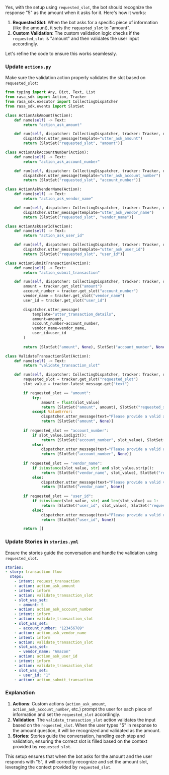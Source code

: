 Yes, with the setup using `requested_slot`, the bot should recognize the response "5" as the amount when it asks for it. Here's how it works:

1. **Requested Slot**: When the bot asks for a specific piece of information (like the amount), it sets the `requested_slot` to "amount".
2. **Custom Validation**: The custom validation logic checks if the `requested_slot` is "amount" and then validates the user input accordingly.

Let's refine the code to ensure this works seamlessly.

### Update `actions.py`

Make sure the validation action properly validates the slot based on `requested_slot`:

```python
from typing import Any, Dict, Text, List
from rasa_sdk import Action, Tracker
from rasa_sdk.executor import CollectingDispatcher
from rasa_sdk.events import SlotSet

class ActionAskAmount(Action):
    def name(self) -> Text:
        return "action_ask_amount"

    def run(self, dispatcher: CollectingDispatcher, tracker: Tracker, domain: Dict[Text, Any]) -> List[Dict[Text, Any]]:
        dispatcher.utter_message(template="utter_ask_amount")
        return [SlotSet("requested_slot", "amount")]

class ActionAskAccountNumber(Action):
    def name(self) -> Text:
        return "action_ask_account_number"

    def run(self, dispatcher: CollectingDispatcher, tracker: Tracker, domain: Dict[Text, Any]) -> List[Dict[Text, Any]]:
        dispatcher.utter_message(template="utter_ask_account_number")
        return [SlotSet("requested_slot", "account_number")]

class ActionAskVendorName(Action):
    def name(self) -> Text:
        return "action_ask_vendor_name"

    def run(self, dispatcher: CollectingDispatcher, tracker: Tracker, domain: Dict[Text, Any]) -> List[Dict[Text, Any]]:
        dispatcher.utter_message(template="utter_ask_vendor_name")
        return [SlotSet("requested_slot", "vendor_name")]

class ActionAskUserId(Action):
    def name(self) -> Text:
        return "action_ask_user_id"

    def run(self, dispatcher: CollectingDispatcher, tracker: Tracker, domain: Dict[Text, Any]) -> List[Dict[Text, Any]]:
        dispatcher.utter_message(template="utter_ask_user_id")
        return [SlotSet("requested_slot", "user_id")]

class ActionSubmitTransaction(Action):
    def name(self) -> Text:
        return "action_submit_transaction"

    def run(self, dispatcher: CollectingDispatcher, tracker: Tracker, domain: Dict[Text, Any]) -> List[Dict[Text, Any]]:
        amount = tracker.get_slot("amount")
        account_number = tracker.get_slot("account_number")
        vendor_name = tracker.get_slot("vendor_name")
        user_id = tracker.get_slot("user_id")

        dispatcher.utter_message(
            template="utter_transaction_details",
            amount=amount,
            account_number=account_number,
            vendor_name=vendor_name,
            user_id=user_id
        )
        
        return [SlotSet("amount", None), SlotSet("account_number", None), SlotSet("vendor_name", None), SlotSet("user_id", None), SlotSet("requested_slot", None)]

class ValidateTransactionSlot(Action):
    def name(self) -> Text:
        return "validate_transaction_slot"

    def run(self, dispatcher: CollectingDispatcher, tracker: Tracker, domain: Dict[Text, Any]) -> List[Dict[Text, Any]]:
        requested_slot = tracker.get_slot("requested_slot")
        slot_value = tracker.latest_message.get("text")

        if requested_slot == "amount":
            try:
                amount = float(slot_value)
                return [SlotSet("amount", amount), SlotSet("requested_slot", None)]
            except ValueError:
                dispatcher.utter_message(text="Please provide a valid amount.")
                return [SlotSet("amount", None)]
        
        if requested_slot == "account_number":
            if slot_value.isdigit():
                return [SlotSet("account_number", slot_value), SlotSet("requested_slot", None)]
            else:
                dispatcher.utter_message(text="Please provide a valid account number.")
                return [SlotSet("account_number", None)]
        
        if requested_slot == "vendor_name":
            if isinstance(slot_value, str) and slot_value.strip():
                return [SlotSet("vendor_name", slot_value), SlotSet("requested_slot", None)]
            else:
                dispatcher.utter_message(text="Please provide a valid vendor name.")
                return [SlotSet("vendor_name", None)]
        
        if requested_slot == "user_id":
            if isinstance(slot_value, str) and len(slot_value) == 1:
                return [SlotSet("user_id", slot_value), SlotSet("requested_slot", None)]
            else:
                dispatcher.utter_message(text="Please provide a valid user ID.")
                return [SlotSet("user_id", None)]

        return []
```

### Update Stories in `stories.yml`

Ensure the stories guide the conversation and handle the validation using `requested_slot`.

```yaml
stories:
- story: transaction flow
  steps:
    - intent: request_transaction
    - action: action_ask_amount
    - intent: inform
    - action: validate_transaction_slot
    - slot_was_set:
      - amount: 5
    - action: action_ask_account_number
    - intent: inform
    - action: validate_transaction_slot
    - slot_was_set:
      - account_number: "123456789"
    - action: action_ask_vendor_name
    - intent: inform
    - action: validate_transaction_slot
    - slot_was_set:
      - vendor_name: "Amazon"
    - action: action_ask_user_id
    - intent: inform
    - action: validate_transaction_slot
    - slot_was_set:
      - user_id: "1"
    - action: action_submit_transaction
```

### Explanation

1. **Actions**: Custom actions (`action_ask_amount`, `action_ask_account_number`, etc.) prompt the user for each piece of information and set the `requested_slot` accordingly.
2. **Validation**: The `validate_transaction_slot` action validates the input based on the `requested_slot`. When the user types "5" in response to the amount question, it will be recognized and validated as the amount.
3. **Stories**: Stories guide the conversation, handling each step and validation, ensuring the correct slot is filled based on the context provided by `requested_slot`.

This setup ensures that when the bot asks for the amount and the user responds with "5", it will correctly recognize and set the amount slot, leveraging the context provided by `requested_slot`.
